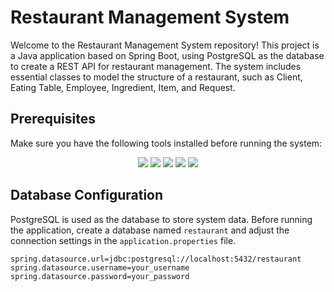 # Restaurant Management System

Welcome to the Restaurant Management System repository! This project is a Java application based on Spring Boot, using PostgreSQL as the database to create a REST API for restaurant management. The system includes essential classes to model the structure of a restaurant, such as Client, Eating Table, Employee, Ingredient, Item, and Request.

## Prerequisites

Make sure you have the following tools installed before running the system:

<p align="center">
   <a alt="Java">
      <img src="https://img.shields.io/badge/Java-v21-blue.svg" />
  </a>

  <a alt="Spring Boot">
      <img src="https://img.shields.io/badge/Spring%20Boot-v3.0.4-brightgreen.svg" />
  </a>
   <a alt="Maven">
      <img src="https://img.shields.io/badge/Maven-v3.9.6-blue.svg" />
  </a>
  <a alt="Postgres">
      <img src="https://img.shields.io/badge/Postgres-v16.2-blue.svg" />
  </a>
  <a alt="Flyway">
      <img src="https://img.shields.io/badge/Flyway-v9.5.1-red.svg">
  </a>
</p>

## Database Configuration

PostgreSQL is used as the database to store system data. Before running the application, create a database named `restaurant` and adjust the connection settings in the `application.properties` file.   
    
  ```properties
  spring.datasource.url=jdbc:postgresql://localhost:5432/restaurant
  spring.datasource.username=your_username
  spring.datasource.password=your_password
